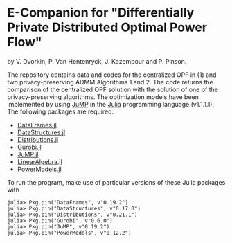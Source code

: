 # E-Companion for "Differentially Private Distributed Optimal Power Flow"
by  V. Dvorkin, P. Van Hentenryck, J. Kazempour and P. Pinson. 

The repository contains data and codes for the centralized OPF in (1) and two privacy-preserving ADMM Algorithms 1 and 2. The code returns the comparison of the centralized OPF solution with the solution of one of the privacy-preserving algorithms. The optimization models have been implemented by using [JuMP](https://github.com/JuliaOpt/JuMP.jl) in the [Julia](http://julialang.org/downloads/) programming language (v1.1.1.1). The following packages are required:
- [DataFrames.jl](https://github.com/DataFrames.jl/stable/)
- [DataStructures.jl](https://github.com/JuliaCollections/DataStructures.jl)
- [Distributions.jl](https://github.com/JuliaStats/Distributions.jl)
- [Gurobi.jl](https://github.com/JuliaOpt/Gurobi.jl)
- [JuMP.jl](https://github.com/JuliaOpt/JuMP.jl)
- [LinearAlgebra.jl](https://github.com/JuliaStdlibs/LinearAlgebra.jl)
- [PowerModels.jl](https://github.com/lanl-ansi/PowerModels.jl)

To run the program, make use of particular versions of these Julia packages with
```
julia> Pkg.pin("DataFrames", v"0.19.2")
julia> Pkg.pin("DataStructures", v"0.17.0")
julia> Pkg.pin("Distributions", v"0.21.1")
julia> Pkg.pin("Gurobi", v"0.6.0")
julia> Pkg.pin("JuMP", v"0.19.2")
julia> Pkg.pin("PowerModels", v"0.12.2")
```
